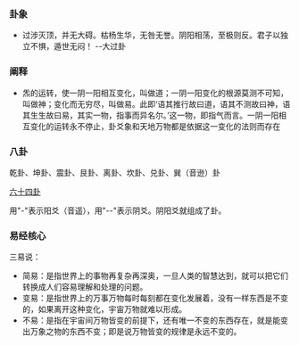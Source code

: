 ### 卦象
- 过涉灭顶，并无大碍。枯杨生华，无咎无誉。阴阳相荡，至极则反。君子以独立不惧，遁世无闷！  --大过卦
### 阐释
- 炁的运转，使一阴一阳相互变化，叫做道；一阴一阳变化的根源莫测不可知，叫做神；变化而无穷尽，叫做易。此即‘语其推行故曰道，语其不测故曰神，语其生生故曰易，其实一物，指事而异名尔。’这一物，即指气而言。一阴一阳相互变化的运转永不停止，卦爻象和天地万物都是依据这一变化的法则而存在

### 八卦
乾卦、坤卦、震卦、艮卦、离卦、坎卦、兑卦、巽（音逊）卦

[六十四卦](https://bkimg.cdn.bcebos.com/pic/b7003af33a87e9500c60da7819385343fbf2b4aa)

用"-"表示阳爻（音遥），用"--"表示阴爻。阴阳爻就组成了卦。

### 易经核心
三易说：
- 简易：是指世界上的事物再复杂再深奥，一旦人类的智慧达到，就可以把它们转换成人们容易理解和处理的问题。
- 变易：是指世界上的万事万物每时每刻都在变化发展着，没有一样东西是不变的，如果离开这种变化，宇宙万物就难以形成。
- 不易：是指在宇宙间万物皆变的前提下，还有唯一不变的东西存在，就是能变出万象之物的东西不变；即是说万物皆变的规律是永远不变的。
